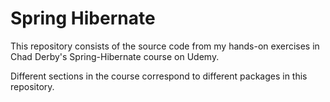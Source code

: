 # Spring Hibernate

This repository consists of the source code from my hands-on exercises in Chad Derby's Spring-Hibernate course on Udemy.

Different sections in the course correspond to different packages in this repository.
